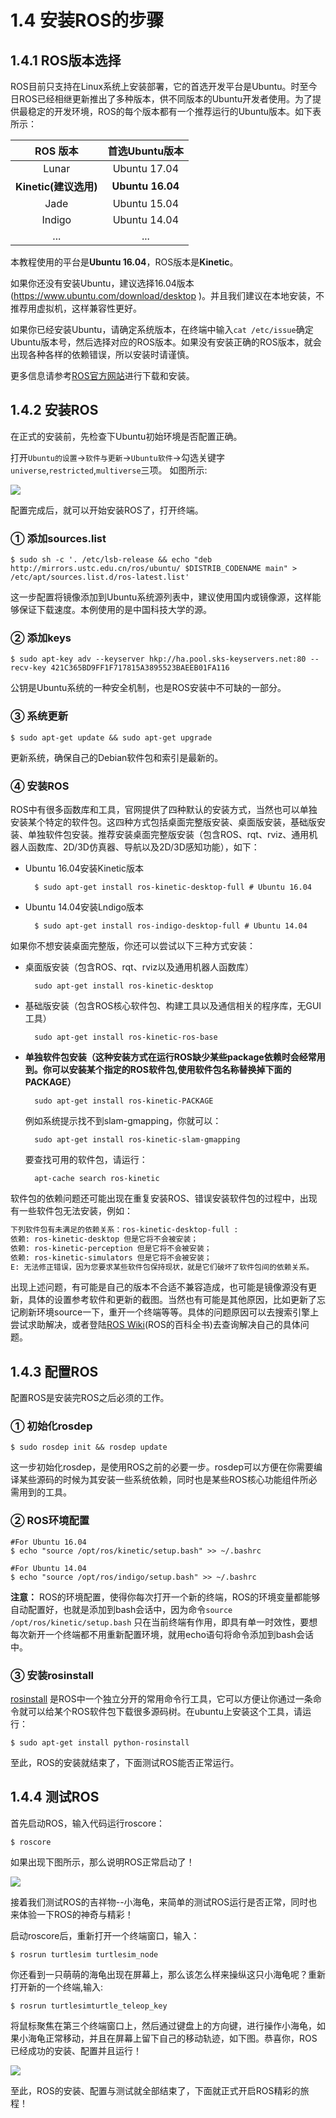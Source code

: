 # 1.4 安装ROS的步骤

## 1.4.1 ROS版本选择
ROS目前只支持在Linux系统上安装部署，它的首选开发平台是Ubuntu。时至今日ROS已经相继更新推出了多种版本，供不同版本的Ubuntu开发者使用。为了提供最稳定的开发环境，ROS的每个版本都有一个推荐运行的Ubuntu版本。如下表所示：


|    ROS 版本    | 首选Ubuntu版本 |
| :------:   | :------:           |
| Lunar      |   Ubuntu 17.04 |
| **Kinetic(建议选用)**    |  **Ubuntu 16.04**  |
| Jade       |  Ubuntu 15.04  |
| Indigo     |  Ubuntu 14.04  |
| ...        |  ...           |

本教程使用的平台是**Ubuntu 16.04**，ROS版本是**Kinetic**。

如果你还没有安装Ubuntu，建议选择16.04版本(https://www.ubuntu.com/download/desktop )。并且我们建议在本地安装，不推荐用虚拟机，这样兼容性更好。

如果你已经安装Ubuntu，请确定系统版本，在终端中输入`cat /etc/issue`确定Ubuntu版本号，然后选择对应的ROS版本。如果没有安装正确的ROS版本，就会出现各种各样的依赖错误，所以安装时请谨慎。

更多信息请参考[ROS官方网站](http://www.ros.org/)进行下载和安装。

## 1.4.2 安装ROS

在正式的安装前，先检查下Ubuntu初始环境是否配置正确。

打开`Ubuntu的设置`->`软件与更新`->`Ubuntu软件`->勾选关键字`universe`,`restricted`,`multiverse`三项。
如图所示:

![](/pics/source.png)

配置完成后，就可以开始安装ROS了，打开终端。


### ① 添加sources.list

	$ sudo sh -c '. /etc/lsb-release && echo "deb http://mirrors.ustc.edu.cn/ros/ubuntu/ $DISTRIB_CODENAME main" > /etc/apt/sources.list.d/ros-latest.list'

这一步配置将镜像添加到Ubuntu系统源列表中，建议使用国内或镜像源，这样能够保证下载速度。本例使用的是中国科技大学的源。

### ② 添加keys

	$ sudo apt-key adv --keyserver hkp://ha.pool.sks-keyservers.net:80 --recv-key 421C365BD9FF1F717815A3895523BAEEB01FA116

公钥是Ubuntu系统的一种安全机制，也是ROS安装中不可缺的一部分。

### ③ 系统更新

	$ sudo apt-get update && sudo apt-get upgrade

更新系统，确保自己的Debian软件包和索引是最新的。

### ④ 安装ROS

ROS中有很多函数库和工具，官网提供了四种默认的安装方式，当然也可以单独安装某个特定的软件包。这四种方式包括桌面完整版安装、桌面版安装，基础版安装、单独软件包安装。推荐安装桌面完整版安装（包含ROS、rqt、rviz、通用机器人函数库、2D/3D仿真器、导航以及2D/3D感知功能），如下：

* Ubuntu 16.04安装Kinetic版本

		$ sudo apt-get install ros-kinetic-desktop-full # Ubuntu 16.04

* Ubuntu 14.04安装Lndigo版本

		$ sudo apt-get install ros-indigo-desktop-full # Ubuntu 14.04

如果你不想安装桌面完整版，你还可以尝试以下三种方式安装：

* 桌面版安装（包含ROS、rqt、rviz以及通用机器人函数库）

		sudo apt-get install ros-kinetic-desktop

* 基础版安装（包含ROS核心软件包、构建工具以及通信相关的程序库，无GUI工具）

		sudo apt-get install ros-kinetic-ros-base

* **单独软件包安装（这种安装方式在运行ROS缺少某些package依赖时会经常用到。你可以安装某个指定的ROS软件包,使用软件包名称替换掉下面的PACKAGE）**

		sudo apt-get install ros-kinetic-PACKAGE

    例如系统提示找不到slam-gmapping，你就可以：

		sudo apt-get install ros-kinetic-slam-gmapping

	要查找可用的软件包，请运行：

		apt-cache search ros-kinetic


软件包的依赖问题还可能出现在重复安装ROS、错误安装软件包的过程中，出现有一些软件包无法安装，例如：
```bash
下列软件包有未满足的依赖关系：ros-kinetic-desktop-full : 
依赖: ros-kinetic-desktop 但是它将不会被安装；
依赖: ros-kinetic-perception 但是它将不会被安装；
依赖: ros-kinetic-simulators 但是它将不会被安装；
E: 无法修正错误，因为您要求某些软件包保持现状，就是它们破坏了软件包间的依赖关系。
```
出现上述问题，有可能是自己的版本不合适不兼容造成，也可能是镜像源没有更新，具体的设置参考软件和更新的截图。当然也有可能是其他原因，比如更新了忘记刷新环境source一下，重开一个终端等等。具体的问题原因可以去搜索引擎上尝试求助解决，或者登陆[ROS Wiki](http://wiki.ros.org/ROS/)(ROS的百科全书)去查询解决自己的具体问题。


## 1.4.3 配置ROS
配置ROS是安装完ROS之后必须的工作。

### ① 初始化rosdep

	$ sudo rosdep init && rosdep update

这一步初始化rosdep，是使用ROS之前的必要一步。rosdep可以方便在你需要编译某些源码的时候为其安装一些系统依赖，同时也是某些ROS核心功能组件所必需用到的工具。

### ② ROS环境配置

	#For Ubuntu 16.04
	$ echo "source /opt/ros/kinetic/setup.bash" >> ~/.bashrc

	#For Ubuntu 14.04
	$ echo "source /opt/ros/indigo/setup.bash" >> ~/.bashrc

**注意：** ROS的环境配置，使得你每次打开一个新的终端，ROS的环境变量都能够自动配置好，也就是添加到bash会话中，因为命令`source /opt/ros/kinetic/setup.bash`
只在当前终端有作用，即具有单一时效性，要想每次新开一个终端都不用重新配置环境，就用echo语句将命令添加到bash会话中。

### ③ 安装rosinstall

[rosinstall](http://wiki.ros.org/rosinstall) 是ROS中一个独立分开的常用命令行工具，它可以方便让你通过一条命令就可以给某个ROS软件包下载很多源码树。在ubuntu上安装这个工具，请运行：

	$ sudo apt-get install python-rosinstall


至此，ROS的安装就结束了，下面测试ROS能否正常运行。

## 1.4.4 测试ROS

首先启动ROS，输入代码运行roscore：

	$ roscore

如果出现下图所示，那么说明ROS正常启动了！

![](../pics/rostest_roscore.png)

接着我们测试ROS的吉祥物--小海龟，来简单的测试ROS运行是否正常，同时也来体验一下ROS的神奇与精彩！

启动roscore后，重新打开一个终端窗口，输入：

	$ rosrun turtlesim turtlesim_node

你还看到一只萌萌的海龟出现在屏幕上，那么该怎么样来操纵这只小海龟呢？重新打开新的一个终端,输入:

	$ rosrun turtlesimturtle_teleop_key

将鼠标聚焦在第三个终端窗口上，然后通过键盘上的方向键，进行操作小海龟，如果小海龟正常移动，并且在屏幕上留下自己的移动轨迹，如下图。恭喜你，ROS已经成功的安装、配置并且运行！

![](../pics/turtlesim.png)

至此，ROS的安装、配置与测试就全部结束了，下面就正式开启ROS精彩的旅程！

